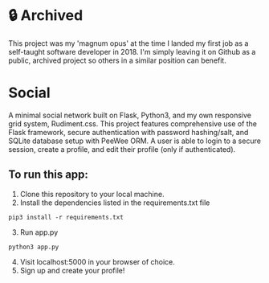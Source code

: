 # 🔒 Archived
This project was my 'magnum opus' at the time I landed my first job as a self-taught software developer in 2018. I'm simply leaving it on Github as a public, archived project so others in a similar position can benefit.

# Social
A minimal social network built on Flask, Python3, and my own responsive grid system, Rudiment.css.
This project features comprehensive use of the Flask framework, secure authentication with password hashing/salt, and SQLite database setup with PeeWee ORM. A user is able to login to a secure session, create a profile, and edit their profile (only if authenticated).

## To run this app:
1) Clone this repository to your local machine.
2) Install the dependencies listed in the requirements.txt file
```
pip3 install -r requirements.txt
```
3) Run app.py
```
python3 app.py
```
4) Visit localhost:5000 in your browser of choice.
5) Sign up and create your profile!
